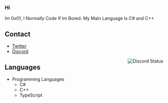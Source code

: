 ### Hi
Im 0x01, I Normally Code If Im Bored.
My Main Language Is C# and C++


## Contact
- [Twitter](https://twitter.com/IceCream_0x01)
- [Discord](https://discord.com/users/866122157644578846)

<img align="right" src="https://lanyard.cnrad.dev/api/866122157644578846" alt="Discord Status">


## Languages
- Programming Languages
  - C#
  - C++
  - TypeScript

